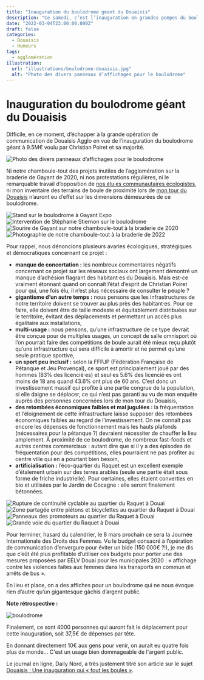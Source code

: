 ```yaml
---
title: "Inauguration du boulodrome géant du Douaisis"
description: "Ce samedi, c’est l’inauguration en grandes pompes du boulodrome géant voulu par la majorité de Douaisis Agglo emmenée par Christian Poiret. L’occasion de redire pourquoi nous y étions opposé·es."
date: "2022-03-04T23:00:00.000Z"
draft: false
categories:
  - Douaisis
  - Humeurs
tags:
  - agglomération
illustration:
  url: "illustrations/boulodrome-douaisis.jpg"
  alt: "Photo des divers panneaux d’affichages pour le boulodrome"
---
```


# Inauguration du boulodrome géant du Douaisis

Difficile, en ce moment, d’échapper à la grande opération de communication de Douaisis Agglo en vue de l’inauguration du boulodrome géant à 9.5M€ voulu par Christian Poiret et sa majorité.

![Photo des divers panneaux d’affichages pour le boulodrome](illustrations/boulodrome-douaisis.jpg)

Ni notre chamboule-tout des projets inutiles de l’agglomération sur la braderie de Gayant de 2020, ni nos protestations régulières, ni le remarquable travail d’opposition de [nos élu·es communautaires écologistes](https://www.youtube.com/watch?v=2cjJPjkDfiw), ni mon inventaire des terrains de boule de proximité lors de [mon tour du Douaisis](./top-depart-du-tour) n’auront eu d’effet sur les dimensions démesurées de ce boulodrome.

![Stand sur le boulodrome à Gayant Expo](illustrations/boulodrome-gayant-expo.jpg)
![Intervention de Stéphanie Stiernon sur le boulodrome](illustrations/boulodrome-stephanie.jpg)
![Sourire de Gayant sur notre chamboule-tout à la braderie de 2020](illustrations/boulodrome-sourire-de-gayant.jpg)
![Photographie de notre chamboule-tout à la braderie de 2022](illustrations/braderie-chamboule-tout.jpg)

Pour rappel, nous dénoncions plusieurs avaries écologiques, stratégiques et démocratiques concernant ce projet :

- **manque de concertation :** les nombreux commentaires négatifs concernant ce projet sur les réseaux sociaux ont largement démontré un manque d’adhésion flagrant des habitant·es du Douaisis. Mais est-ce vraiment étonnant quand on connaît l’état d’esprit de Christian Poiret pour qui, une fois élu, il n’est plus nécessaire de consulter le peuple ?
- **gigantisme d’un autre temps :** nous pensons que les infrastructures de notre territoire doivent se trouver au plus près des habitant·es. Pour ce faire, elle doivent être de taille modeste et équitablement distribuées sur le territoire, évitant des déplacements et permettant un accès plus égalitaire aux installations,
- **multi-usage :** nous pensons, qu’une infrastructure de ce type devrait être conçue pour de multiples usages, un concept de salle omnisport où l’on pourrait faire des compétitions de boule aurait été mieux reçu plutôt qu’une infrastructure qui sera difficile à amortir et ne permet qu’une seule pratique sportive,
- **un sport peu inclusif :** selon la FFPJP (Fédération Française de Pétanque et Jeu Provençal), ce sport est principalement joué par des hommes (83% des licencié·es) et seul·es 5.6% des licencié·es ont moins de 18 ans quand 43.6% ont plus de 60 ans. C’est donc un investissement massif qui profite à une partie congrue de la population, si elle daigne se déplacer, ce qui n’est pas garanti au vu de mon enquête auprès des personnes concernées lors de mon tour du Douaisis,
- **des retombées économiques faibles et mal jugulées :** la fréquentation et l’éloignement de cette infrastructure laisse supposer des retombées économiques faibles au regard de l’investissement. On ne connaît pas encore les dépenses de fonctionnement mais les hauts plafonds (nécessaires pour la pétanque ?) devraient nécessiter de chauffer le lieu amplement. À proximité de ce boulodrome, de nombreux fast-foods et autres centres commerciaux : autant dire que si il y a des épisodes de fréquentation pour des compétitions, elles pourraient ne pas profiter au centre ville qui en a pourtant bien besoin,
- **artificialisation :** l’éco-quartier du Raquet est un excellent exemple d’étalement urbain sur des terres arables (seule une partie était sous forme de friche industrielle). Pour certaines, elles étaient converties en bio et utilisées par le Jardin de Cocagne : elle seront finalement bétonnées.

![Rupture de continuité cyclable au quartier du Raquet à Douai](illustrations/raquet-rupture-continuite-cyclable.jpg)
![Zone partagée entre piétons et bicyclettes au quartier du Raquet à Douai](illustrations/raquet-zone-mixte.jpg)
![Panneaux des promoteurs au quartier du Raquet à Douai](illustrations/raquet-panneaux.jpg)
![Grande voie du quartier du Raquet à Douai](illustrations/raquet-grande-voie.jpg)

Pour terminer, hasard du calendrier, le 8 mars prochain ce sera la Journée Internationale des Droits des Femmes. Vu le budget consacré à l’opération de communication d’envergure pour éviter un bide (150 000€ ?!), je me dis que c’eût été plus profitable d’utiliser ces budgets pour porter une des mesures proposées par EÉLV Douai pour les municipales 2020 : « affichage contre les violences faîtes aux femmes dans les transports en commun et arrêts de bus ».

En lieu et place, on a des affiches pour un boulodrome qui ne nous évoque rien d’autre qu’un gigantesque gâchis d’argent public.

**Note rétrospective :**

![boulodrome](illustrations/boulodrome-visiteurs.jpg "🖼➡️")

Finalement, ce sont 4000 personnes qui auront fait le déplacement pour cette inauguration, soit 37,5€ de dépenses par tête.

En donnant directement 10€ aux gens pour venir, on aurait eu quatre fois plus de monde... C'est un usage bien dommageable de l'argent public.

Le journal en ligne, Daily Nord, a très justement titré son article sur le sujet [Douaisis : Une inauguration qui « fout les boules »](https://dailynord.fr/2022/03/douaisis-une-inauguration-qui-fout-les-boules/).
